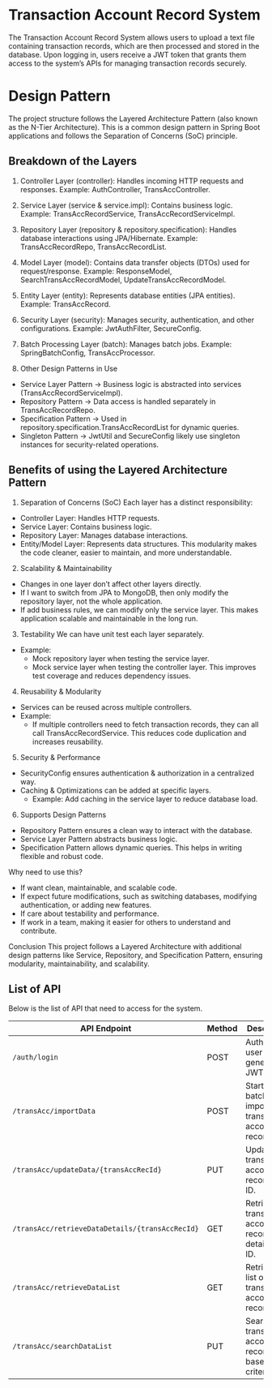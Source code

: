 # Transaction Account Record System

The Transaction Account Record System allows users to upload a text file containing transaction records, which are then processed and stored in the database. Upon logging in, users receive a JWT token that grants them access to the system’s APIs for managing transaction records securely.

# Design Pattern

The project structure follows the Layered Architecture Pattern (also known as the N-Tier Architecture). This is a common design pattern in Spring Boot applications and follows the Separation of Concerns (SoC) principle.

 ## Breakdown of the Layers

1. Controller Layer (controller):
Handles incoming HTTP requests and responses.
Example: AuthController, TransAccController.

2. Service Layer (service & service.impl):
Contains business logic.
Example: TransAccRecordService, TransAccRecordServiceImpl.

3. Repository Layer (repository & repository.specification):
Handles database interactions using JPA/Hibernate.
Example: TransAccRecordRepo, TransAccRecordList.

4. Model Layer (model):
Contains data transfer objects (DTOs) used for request/response.
Example: ResponseModel, SearchTransAccRecordModel, UpdateTransAccRecordModel.

5. Entity Layer (entity):
Represents database entities (JPA entities).
Example: TransAccRecord.

6. Security Layer (security):
Manages security, authentication, and other configurations.
Example: JwtAuthFilter, SecureConfig.

7. Batch Processing Layer (batch):
Manages batch jobs.
Example: SpringBatchConfig, TransAccProcessor.

8. Other Design Patterns in Use
- Service Layer Pattern → Business logic is abstracted into services (TransAccRecordServiceImpl).
- Repository Pattern → Data access is handled separately in TransAccRecordRepo.
- Specification Pattern → Used in repository.specification.TransAccRecordList for dynamic queries.
- Singleton Pattern → JwtUtil and SecureConfig likely use singleton instances for security-related operations.

## Benefits of using the Layered Architecture Pattern

1. Separation of Concerns (SoC)
Each layer has a distinct responsibility:
- Controller Layer: Handles HTTP requests.
- Service Layer: Contains business logic.
- Repository Layer: Manages database interactions.
- Entity/Model Layer: Represents data structures.
This modularity makes the code cleaner, easier to maintain, and more understandable.

2. Scalability & Maintainability
- Changes in one layer don’t affect other layers directly.
- If I want to switch from JPA to MongoDB, then only modify the repository layer, not the whole application.
- If add business rules, we can modify only the service layer.
This makes application scalable and maintainable in the long run.

3. Testability
We can have unit test each layer separately.
- Example:
  - Mock repository layer when testing the service layer.
  - Mock service layer when testing the controller layer.
This improves test coverage and reduces dependency issues.

4. Reusability & Modularity
- Services can be reused across multiple controllers.
- Example:
  - If multiple controllers need to fetch transaction records, they can all call TransAccRecordService.
This reduces code duplication and increases reusability.

5. Security & Performance
- SecurityConfig ensures authentication & authorization in a centralized way.
- Caching & Optimizations can be added at specific layers.
  - Example: Add caching in the service layer to reduce database load.

6. Supports Design Patterns
- Repository Pattern ensures a clean way to interact with the database.
- Service Layer Pattern abstracts business logic.
- Specification Pattern allows dynamic queries.
This helps in writing flexible and robust code.

Why need to use this?
- If want clean, maintainable, and scalable code.
- If expect future modifications, such as switching databases, modifying authentication, or adding new features.
- If care about testability and performance.
- If work in a team, making it easier for others to understand and contribute.

Conclusion
This project follows a Layered Architecture with additional design patterns like Service, Repository, and Specification Pattern, ensuring modularity, maintainability, and scalability.

## List of API
Below is the list of API that need to access for the system.

| API Endpoint                         | Method | Description |
|--------------------------------------|--------|-------------|
| `/auth/login`                        | POST   | Authenticate user and generate JWT token. |
| `/transAcc/importData`               | POST   | Start a batch job to import transaction account records. |
| `/transAcc/updateData/{transAccRecId}` | PUT    | Update a transaction account record by ID. |
| `/transAcc/retrieveDataDetails/{transAccRecId}` | GET    | Retrieve transaction account record details by ID. |
| `/transAcc/retrieveDataList`         | GET    | Retrieve a list of all transaction account records. |
| `/transAcc/searchDataList`           | PUT    | Search for transaction account records based on criteria. |
